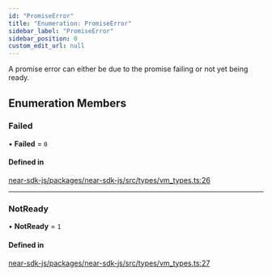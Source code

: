 ```yaml
---
id: "PromiseError"
title: "Enumeration: PromiseError"
sidebar_label: "PromiseError"
sidebar_position: 0
custom_edit_url: null
---
```


A promise error can either be due to the promise failing or not yet being ready.

## Enumeration Members

### Failed

• **Failed** = ``0``

#### Defined in

[near-sdk-js/packages/near-sdk-js/src/types/vm_types.ts:26](https://github.com/near/near-sdk-js/blob/2847870/packages/near-sdk-js/src/types/vm_types.ts#L26)

___

### NotReady

• **NotReady** = ``1``

#### Defined in

[near-sdk-js/packages/near-sdk-js/src/types/vm_types.ts:27](https://github.com/near/near-sdk-js/blob/2847870/packages/near-sdk-js/src/types/vm_types.ts#L27)
